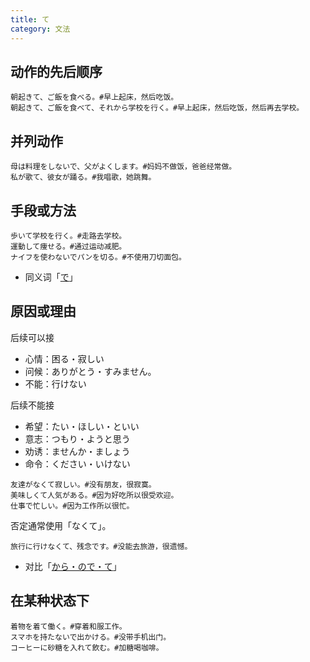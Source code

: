 ```yaml
---
title: て
category: 文法
---
```


## 动作的先后顺序

```example
朝起きて、ご飯を食べる。#早上起床，然后吃饭。
朝起きて、ご飯を食べて、それから学校を行く。#早上起床，然后吃饭，然后再去学校。
```

## 并列动作

```example
母は料理をしないで、父がよくします。#妈妈不做饭，爸爸经常做。
私が歌て、彼女が踊る。#我唱歌，她跳舞。
```

## 手段或方法

```example
歩いて学校を行く。#走路去学校。
運動して痩せる。#通过运动减肥。
ナイフを使わないでパンを切る。#不使用刀切面包。
```

- 同义词「[で](de#手段或方法)」

## 原因或理由

后续可以接

- 心情：困る・寂しい
- 问候：ありがとう・すみません。
- 不能：行けない

后续不能接

- 希望：たい・ほしい・といい
- 意志：つもり・ようと思う
- 劝诱：ませんか・ましょう
- 命令：ください・いけない

```example
友達がなくて寂しい。#没有朋友，很寂寞。
美味しくて人気がある。#因为好吃所以很受欢迎。
仕事で忙しい。#因为工作所以很忙。
```

否定通常使用「なくて」。

```example
旅行に行けなくて、残念です。#没能去旅游，很遗憾。
```

- 对比「[から・ので・て](kara-node-te)」

## 在某种状态下

```example
着物を着て働く。#穿着和服工作。
スマホを持たないで出かける。#没带手机出门。
コーヒーに砂糖を入れて飲む。#加糖喝咖啡。
```
